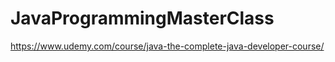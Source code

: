 # JavaProgrammingMasterClass

https://www.udemy.com/course/java-the-complete-java-developer-course/
